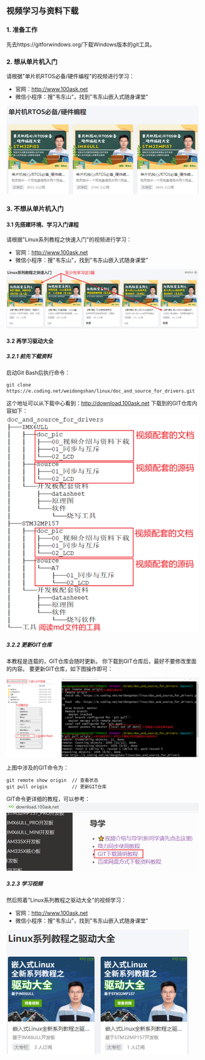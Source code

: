 ## 视频学习与资料下载

### 1. 准备工作

先去https://gitforwindows.org/下载Windows版本的git工具。



### 2. 想从单片机入门

请根据"单片机RTOS必备/硬件编程"的视频进行学习：

* 官网：http://www.100ask.net
* 微信小程序：搜"韦东山"，找到"韦东山嵌入式随身课堂"

![image-20210106103351497](pic/00_视频介绍与资料下载/001_mcu_video.png)



### 3. 不想从单片机入门

#### 3.1 先搭建环境、学习入门课程

请根据"Linux系列教程之快速入门"的视频进行学习：

* 官网：http://www.100ask.net
* 微信小程序：搜"韦东山"，找到"韦东山嵌入式随身课堂"

![image-20210106103709939](pic/00_视频介绍与资料下载/002_linux_video.png)



#### 3.2 再学习驱动大全

##### 3.2.1 前先下载资料

  启动Git Bash后执行命令：

```
git clone https://e.coding.net/weidongshan/linux/doc_and_source_for_drivers.git
```

这个地址可以从下载中心看到：http://download.100ask.net
下载到的GIT仓库内容如下：
![image-20210106110255027](pic/00_视频介绍与资料下载/004_git_detail.png)



##### 3.2.2 更新GIT仓库

本教程是连载的，GIT仓库会随时更新。
你下载到GIT仓库后，最好不要修改里面的内容。
要更新GIT仓库，如下图操作即可：

![image-20210106112216585](pic/00_视频介绍与资料下载/005_git_use.png)

上图中涉及的GIT命令为：

```shell
git remote show origin  // 查看状态
git pull origin         // 更新GIT仓库
```



GIT命令更详细的教程，可以参考：
![image-20210106112404203](pic/00_视频介绍与资料下载/006_git_link.png)



##### 3.2.3 学习视频

然后照着"Linux系列教程之驱动大全"的视频学习：

  * 官网：http://www.100ask.net
  * 微信小程序：搜"韦东山"，找到"韦东山嵌入式随身课堂"

![image-20210106104242514](pic/00_视频介绍与资料下载/003_linux_driver.png)

